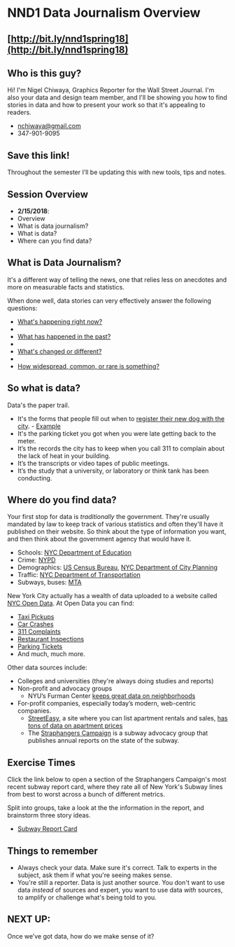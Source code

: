 # NND1 Data Journalism Overview

## [http://bit.ly/nnd1spring18](http://bit.ly/nnd1spring18)

## Who is this guy?

Hi! I'm Nigel Chiwaya, Graphics Reporter for the Wall Street Journal. I'm also your data and design team member, and I'll be showing you how to find stories in data and how to present your work so that it's appealing to readers.

- nchiwaya@gmail.com
- 347-901-9095

## Save this link!
Throughout the semester I’ll be updating this with new tools, tips and notes. 

## Session Overview
- **2/15/2018**:  
- Overview 
- What is data journalism? 
- What is data? 
- Where can you find data?


## What is Data Journalism?
It's a different way of telling the news, one that relies less on anecdotes and more on measurable facts and statistics.

When done well, data stories can very effectively answer the following questions:
- [What's happening right now?](https://www.nytimes.com/interactive/2017/09/18/world/americas/hurricane-maria-tracking-map.html)
- 
- [What has happened in the past?](https://patch.com/new-york/heights-dumbo/new-yorks-most-dangerous-intersection-brooklyn-study)
- 
- [What's changed or different?](https://www.nytimes.com/interactive/2014/08/13/upshot/where-people-in-each-state-were-born.html#New_York)
- 
- [How widespread, common, or rare is something?](https://www.dnainfo.com/new-york/20170306/upper-east-side/parking-tickets-department-of-finance-nypd-renthop-driving)



## So what is data?
Data's the paper trail. 
- It's the forms that people fill out when to [register their new dog with the city](https://www1.nyc.gov/assets/doh/downloads/pdf/vet/vet-doglicense-form.pdf). - [Example](https://www.nytimes.com/interactive/2018/02/08/realestate/dogs-of-new-york.html)
- It's the parking ticket you got when you were late getting back to the meter.
- It’s the records the city has to keep when you call 311 to complain about the lack of heat in your building.
- It’s the transcripts or video tapes of public meetings.
- It’s the study that a university, or laboratory or think tank has been conducting.

## Where do you find data?
Your first stop for data is *traditionally* the government. They're usually mandated by law to keep track of various statistics and often they'll have it published on their website. So think about the type of information you want, and then think about the government agency that would have it.

- Schools: [NYC Department of Education](http://schools.nyc.gov/Accountability/data/default.htm)
- Crime: [NYPD](http://www.nyc.gov/html/nypd/html/crime_prevention/crime_statistics.shtml)
- Demographics: [US Census Bureau](https://factfinder.census.gov/faces/nav/jsf/pages/index.xhtml), [NYC Department of City Planning](http://gis.nyc.gov/census/)
- Traffic: [NYC Department of Transportation](http://www.nyc.gov/html/dot/html/about/datafeeds.shtml)
- Subways, buses: [MTA](http://web.mta.info/nyct/facts/ridership/index.htm)


New York City actually has a wealth of data uploaded to a website called [NYC Open Data](http://nycopendata.socrata.com). At Open Data you can find:

- [Taxi Pickups](https://nycopendata.socrata.com/browse?q=taxi)
- [Car Crashes](https://data.cityofnewyork.us/Public-Safety/NYPD-Motor-Vehicle-Collisions/h9gi-nx95/data)
- [311 Complaints](https://data.cityofnewyork.us/Social-Services/311-Service-Requests-from-2010-to-Present/erm2-nwe9/data)
- [Restaurant Inspections](https://data.cityofnewyork.us/Health/DOHMH-New-York-City-Restaurant-Inspection-Results/xx67-kt59)
- [Parking Tickets](https://data.cityofnewyork.us/City-Government/Parking-Violations-Issued-Fiscal-Year-2018/pvqr-7yc4)
- And much, much more.


Other data sources include:
- Colleges and universities (they're always doing studies and reports)
- Non-profit and advocacy groups
	- NYU’s Furman Center [keeps great data on neighborhoods]( http://furmancenter.org/neighborhoods) 
- For-profit companies, especially today’s modern, web-centric companies. 
	- [StreetEasy](http://streeteasy.com/blog/download-data/), a site where you can list apartment rentals and sales, [has tons of data on apartment prices](http://streeteasy.com/blog/download-data/)
    - The [Straphangers Campaign](https://www.straphangers.org/) is a subway advocacy group that publishes annual reports on the state of the subway.

## Exercise Times
Click the link below to open a section of the Straphangers Campaign's most recent subway report card, where they rate all of New York's Subway lines from best to worst across a bunch of different metrics.

Split into groups, take a look at the the information in the report, and brainstorm three story ideas.

- [Subway Report Card](StateoftheSubways2016.pdf)

## Things to remember
- Always check your data. Make sure it's correct. Talk to experts in the subject, ask them if what you're seeing makes sense.
- You're still a reporter. Data is just another source. You don't want to use data *instead* of sources and expert, you want to use data *with* sources, to amplify or challenge what's being told to you.

## NEXT UP:
Once we’ve got data, how do we make sense of it?